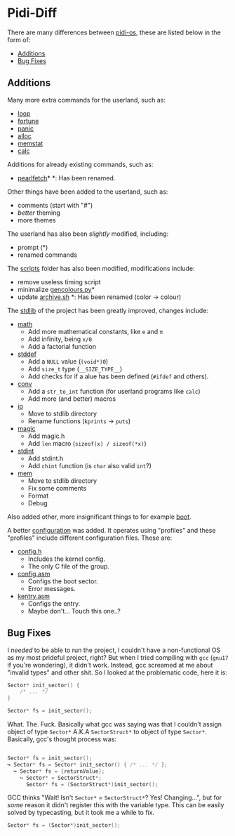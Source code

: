 # Pidi-Diff

There are many differences between [pidi-os](https://github.com/GandelXIV/pidi-os),
these are listed below in the form of:

* [Additions](#additions)
* [Bug Fixes](#bug-fixes)

## Additions

Many more extra commands for the userland, such as:
* [loop](https://github.com/ElisStaaf/pearlOS/blob/main/kernel/programs/loop.h)
* [fortune](https://github.com/ElisStaaf/pearlOS/blob/main/kernel/programs/fortune.h)
* [panic](https://github.com/ElisStaaf/pearlOS/blob/main/kernel/programs/panic.h)
* [alloc](https://github.com/ElisStaaf/pearlOS/blob/main/kernel/programs/alloc.h)
* [memstat](https://github.com/ElisStaaf/pearlOS/blob/main/kernel/programs/memstat.h)
* [calc](https://github.com/ElisStaaf/pearlOS/blob/main/kernel/programs/calc.h)

Additions for already existing commands, such as:
* [pearlfetch](https://github.com/ElisStaaf/pearlOS/blob/main/kernel/programs/pearlfetch.h)\*
\*: Has been renamed.

Other things have been added to the userland, such as:
* comments (start with "#")
* *better* theming
* more themes

The userland has also been *slightly* modified, including:
* prompt (\*)
* renamed commands

The [scripts](https://github.com/ElisStaaf/pearlOS/blob/main/scripts) folder has also been modified,
modifications include:
* remove useless timing script
* minimalize [gencolours.py](https://github.com/ElisStaaf/pearlOS/blob/main/scripts/gencolours.py)\*
* update [archive.sh](https://github.com/ElisStaaf/pearlOS/blob/main/scripts/archive.sh)
\*: Has been renamed (color -> colour)

The [stdlib](https://github.com/ElisStaaf/pearlOS/blob/main/lib) of the project has been greatly
improved, changes include:
* [math](https://github.com/ElisStaaf/pearlOS/blob/main/lib/math.h)
  * Add more mathematical constants, like `e` and `π`
  * Add infinity, being `x/0`
  * Add a factorial function
* [stddef](https://github.com/ElisStaaf/pearlOS/blob/main/lib/stddef.h)
  * Add a `NULL` value (`(void*)0`)
  * Add `size_t` type (`__SIZE_TYPE__`)
  * Add checks for if a alue has been defined (`#ifdef` and others).
* [conv](https://github.com/ElisStaaf/pearlOS/blob/main/lib/conv.h)
  * Add a `str_to_int` function (for userland programs like `calc`)
  * Add more (and better) macros
* [io](https://github.com/ElisStaaf/pearlOS/blob/main/lib/io.h)
  * Move to stdlib directory
  * Rename functions (`kprints` -> `puts`)
* [magic](https://github.com/ElisStaaf/pearlOS/blob/main/lib/magic.h)
  * Add magic.h
  * Add `len` macro (`sizeof(x) / sizeof(*x)`)
* [stdint](https://github.com/ElisStaaf/pearlOS/blob/main/lib/stdint.h)
  * Add stdint.h
  * Add `chint` function (is `char` also valid `int`?)
* [mem](https://github.com/ElisStaaf/pearlOS/blob/main/lib/mem.h)
  * Move to stdlib directory
  * Fix some comments
  * Format
  * Debug

Also added other, more insignificant things to for example
[boot](https://github.com/ElisStaaf/pearlOS/blob/main/boot).

A better [configuration](https://github.com/ElisStaaf/pearlOS/blob/main/config)
was added. It operates using "profiles" and these "profiles" include different
configuration files. These are:
* [config.h](https://github.com/ElisStaaf/pearlOS/blob/main/config/config.h)
  * Includes the kernel config.
  * The only C file of the group.
* [config.asm](https://github.com/ElisStaaf/pearlOS/blob/main/config/config.asm)
  * Configs the boot sector.
  * Error messages.
* [kentry.asm](https://github.com/ElisStaaf/pearlOS/blob/main/config/kentry.asm)
  * Configs the entry.
  * Maybe don't... Touch this one..?

## Bug Fixes

I *needed* to be able to run the project, I couldn't have a non-functional
OS as my most prideful project, right? But when I tried compiling with `gcc`
(`gnu17` if you're wondering), it didn't work. Instead, gcc screamed at me
about "invalid types" and other shit. So I looked at the problematic
code, here it is:
```c
Sector* init_sector() {
    /* ... */
}

Sector* fs = init_sector();
```
What. The. Fuck. Basically what gcc was saying was that I couldn't assign
object of type `Sector*` A.K.A `SectorStruct*` to object of type `Sector*`.
Basically, gcc's thought process was:
```c

Sector* fs = init_sector();
↪ Sector* fs = Sector* init_sector() { /* ... */ };
  ↪ Sector* fs = {returnValue};
    ↪ Sector* = SectorStruct*;
      Sector* fs = (SectorStruct*)init_sector();
```
GCC thinks "Wait! Isn't `Sector*` = `SectorStruct*`? Yes! Changing...", but for
*some* reason it didn't register this with the variable type. This can be easily
solved by typecasting, but it took me a while to fix.
```c
Sector* fs = (Sector*)init_sector();
```